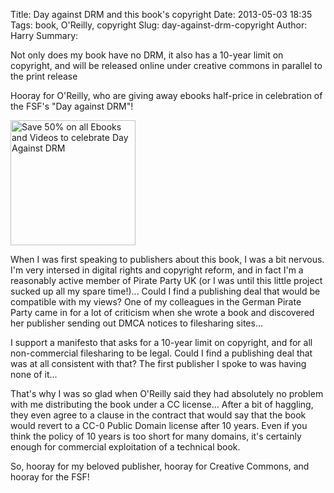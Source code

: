 Title: Day against DRM and this book's copyright
Date: 2013-05-03 18:35
Tags: book, O'Reilly, copyright
Slug: day-against-drm-copyright
Author: Harry
Summary: <p>Not only does my book have no DRM, it also has a 10-year limit on copyright, and will be released online under creative commons in parallel to the print release</p>

Hooray for O'Reilly, who are giving away ebooks half-price in celebration of the FSF's "Day against DRM"!

<a href="http://www.kqzyfj.com/click-7089628-11364391" target="_top">
<img src="http://www.ftjcfx.com/image-7089628-11364391" width="200" height="200" alt="Save 50% on all Ebooks and Videos to celebrate Day Against DRM" border="0"/></a>

When I was first speaking to publishers about this book, I was a bit nervous.
I'm very intersed in digital rights and copyright reform, and in fact I'm
a reasonably active member of Pirate Party UK (or I was until this little 
project sucked up all my spare time!)... Could I find a publishing deal that
would be compatible with my views?  One of my colleagues in the German Pirate
Party came in for a lot of criticism when she wrote a book and discovered her
publisher sending out DMCA notices to filesharing sites...

I support a manifesto that asks for a 10-year limit on copyright, and for all
non-commercial filesharing to be legal.  Could I find a publishing deal that
was at all consistent with that?  The first publisher I spoke to was having
none of it...

That's why I was so glad when O'Reilly said they had absolutely no problem
with me distributing the book under a CC license...  After a bit of haggling,
they even agree to a clause in the contract that would say that the book would
revert to a CC-0 Public Domain license after 10 years.  Even if you think
the policy of 10 years is too short for many domains, it's certainly enough
for commercial exploitation of a technical book.

So, hooray for my beloved publisher, hooray for Creative Commons, and hooray 
for the FSF!

